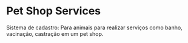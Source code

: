 # Pet Shop Services
Sistema de cadastro: Para animais para realizar serviços como banho, vacinação, castração em um pet shop.
